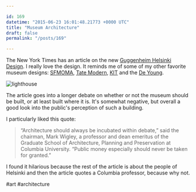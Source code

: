 ```yaml
---

id: 169
datetime: "2015-06-23 16:01:48.21773 +0000 UTC"
title: "Museum Architecture"
draft: false
permalink: "/posts/169"

---
```


The New York Times has an article on the new [Guggenheim Helsinki Design](http://nyti.ms/1K7Y8MZ). I really love the design. It reminds me of some of my other favorite museum designs: [SFMOMA](https://commons.wikimedia.org/wiki/File:San_Francisco_Museum_of_Modern_Art_in_2011.jpg), [Tate Modern](https://commons.wikimedia.org/wiki/File:Tate_Modern_viewed_from_Thames_Pleasure_Boat_-_geograph.org.uk_-_307445.jpg), [KIT](https://en.wikipedia.org/wiki/Kunst_im_Tunnel) and the [De Young](https://commons.wikimedia.org/wiki/File:M._H._de_Young_Memorial_Museum.jpg).

![lighthouse](http://static01.nyt.com/images/2015/06/23/arts/HELSINKI3/HELSINKI3-articleLarge-v2.jpg)

The article goes into a longer debate on whether or not the museum should be built, or at least built where it is. It's somewhat negative, but overall a good look into the public's perception of such a building.

I particularly liked this quote:

 > “Architecture should always be incubated within debate,” said the chairman, Mark Wigley, a professor and dean emeritus of the Graduate School of Architecture, Planning and Preservation at Columbia University. “Public money especially should never be taken for granted.”

I found it hilarious because the rest of the article is about the people of Helsinki and then the article quotes a Columbia professor, because why not. 

#art #architecture
